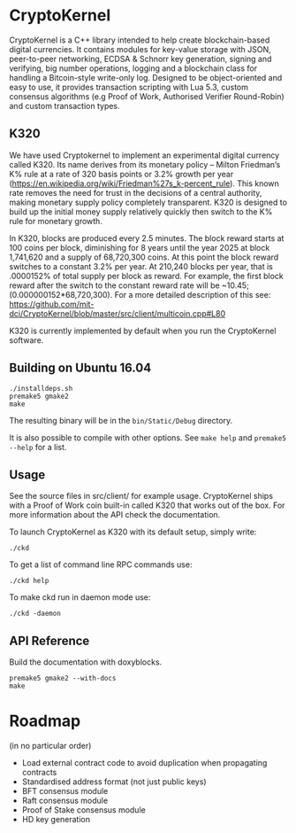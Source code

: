 CryptoKernel
============

CryptoKernel is a C++ library intended to help create blockchain-based digital currencies. It contains modules for key-value storage with JSON, peer-to-peer networking, ECDSA & Schnorr key generation, signing and verifying, big number operations, logging and a blockchain class for handling a Bitcoin-style write-only log. Designed to be object-oriented and easy to use, it provides transaction scripting with Lua 5.3, custom consensus algorithms (e.g Proof of Work, Authorised Verifier Round-Robin) and custom transaction types. 

K320
------------------------
We have used Cryptokernel to implement an experimental digital currency called K320. Its name derives from its monetary policy – Milton Friedman’s K% rule at a rate of 320 basis points or 3.2% growth per year (https://en.wikipedia.org/wiki/Friedman%27s_k-percent_rule). This known rate removes the need for trust in the decisions of a central authority, making monetary supply policy completely transparent. K320 is designed to build up the initial money supply relatively quickly then switch to the K% rule for monetary growth. 

In K320, blocks are produced every 2.5 minutes. The block reward starts at 100 coins per block, diminishing for 8 years until the year 2025 at block 1,741,620 and a supply of 68,720,300 coins. At this point the block reward switches to a constant 3.2% per year. At 210,240 blocks per year, that is .0000152% of total supply per block as reward. For example, the first block reward after the switch to the constant reward rate will be ~10.45; (0.000000152*68,720,300). For a more detailed description of this see: https://github.com/mit-dci/CryptoKernel/blob/master/src/client/multicoin.cpp#L80

K320 is currently implemented by default when you run the CryptoKernel software.

Building on Ubuntu 16.04
------------------------

```
./installdeps.sh
premake5 gmake2
make
```

The resulting binary will be in the `bin/Static/Debug` directory. 

It is also possible to compile with other options. See `make help` and `premake5 --help`
for a list.

Usage
-----
See the source files in src/client/ for example usage. CryptoKernel ships with a Proof of Work coin built-in called K320 that works out of the box. For more information about the API check the documentation.

To launch CryptoKernel as K320 with its default setup, simply write:

```
./ckd
```

To get a list of command line RPC commands use:
```
./ckd help
```

To make ckd run in daemon mode use:
```
./ckd -daemon
```

API Reference
-------------

Build the documentation with doxyblocks.
```
premake5 gmake2 --with-docs
make
```

Roadmap
===

(in no particular order)

- Load external contract code to avoid duplication
when propagating contracts
- Standardised address format (not just public keys)
- BFT consensus module
- Raft consensus module
- Proof of Stake consensus module
- HD key generation
